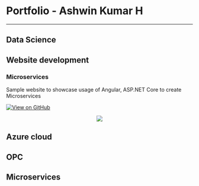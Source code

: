 # Portfolio - Ashwin Kumar H  
---
## Data Science
## Website development
### Microservices

Sample website to showcase usage of Angular, ASP.NET Core to create Microservices

[![View on GitHub](https://img.shields.io/badge/GitHub-View_on_GitHub-blue?logo=GitHub)](https://github.com/ashwinkpes/PractiseAngular)

<center><img src="images/Microservices.png"/></center>

## Azure cloud
## OPC
## Microservices

